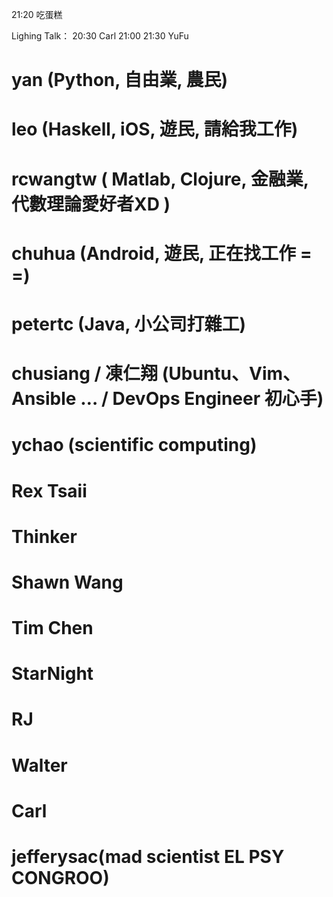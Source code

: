 


21:20 吃蛋糕

Lighing Talk：
20:30 Carl
21:00 
21:30 YuFu

# yan (Python, 自由業, 農民)

# leo (Haskell, iOS, 遊民, 請給我工作)

# rcwangtw ( Matlab, Clojure, 金融業, 代數理論愛好者XD )

# chuhua (Android, 遊民, 正在找工作 = =)

# petertc (Java, 小公司打雜工)

# chusiang / 凍仁翔 (Ubuntu、Vim、Ansible … / DevOps Engineer 初心手)

# ychao (scientific computing)

# Rex Tsaii

# Thinker

# Shawn Wang

# Tim Chen

# StarNight

# RJ

# Walter

# Carl

# jefferysac(mad scientist EL PSY CONGROO)
